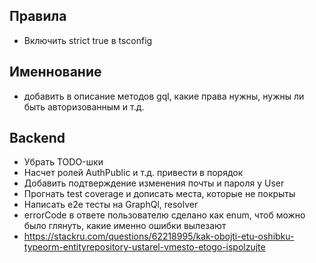 ## Правила
- Включить strict true в tsconfig

## Именнование
- добавить в описание методов gql, какие права нужны, нужны ли быть авторизованным и т.д.

## Backend
- Убрать TODO-шки
- Насчет ролей AuthPublic и т.д. привести в порядок
- Добавить подтверждение изменения почты и пароля у User
- Прогнать test coverage и дописать места, которые не покрыты
- Написать e2e тесты на GraphQl, resolver
- errorCode в ответе пользователю сделано как enum, чтоб можно было глянуть, какие именно ошибки вылезают
- https://stackru.com/questions/62218995/kak-obojti-etu-oshibku-typeorm-entityrepository-ustarel-vmesto-etogo-ispolzujte
